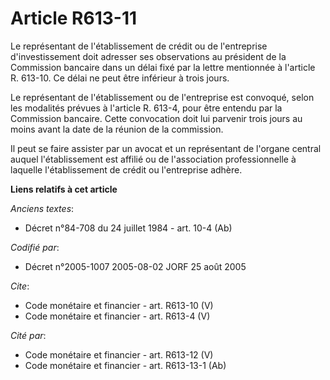 # Article R613-11

Le représentant de l'établissement de crédit ou de l'entreprise d'investissement doit adresser ses observations au président
de la Commission bancaire dans un délai fixé par la lettre mentionnée à l'article R. 613-10. Ce délai ne peut être inférieur
à trois jours.

Le représentant de l'établissement ou de l'entreprise est convoqué, selon les modalités prévues à l'article R. 613-4, pour
être entendu par la Commission bancaire. Cette convocation doit lui parvenir trois jours au moins avant la date de la réunion
de la commission.

Il peut se faire assister par un avocat et un représentant de l'organe central auquel l'établissement est affilié ou de
l'association professionnelle à laquelle l'établissement de crédit ou l'entreprise adhère.

**Liens relatifs à cet article**

_Anciens textes_:

  - Décret n°84-708 du 24 juillet 1984 - art. 10-4 (Ab)

_Codifié par_:

  - Décret n°2005-1007 2005-08-02 JORF 25 août 2005

_Cite_:

  - Code monétaire et financier - art. R613-10 (V)
  - Code monétaire et financier - art. R613-4 (V)

_Cité par_:

  - Code monétaire et financier - art. R613-12 (V)
  - Code monétaire et financier - art. R613-13-1 (Ab)
